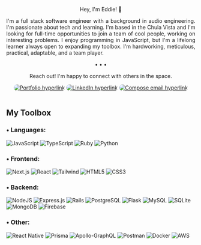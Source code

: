 <p align='center'>Hey, I'm Eddie! 👋</p>
<p align='justify'>
    I'm a full stack software engineer with a background in audio engineering. I'm passionate about tech and learning. I'm based in the Chula Vista and I'm looking for full-time opportunities to join a team of cool people, working on interesting problems. I enjoy programming in JavaScript, but I'm a lifelong learner always open to expanding my toolbox. I'm hardworking, meticulous, practical, adaptable, and a team player. 
</p>    
<p align='center'>• • •</p> 
<p align='center'>Reach out! I'm happy to connect with others in the space.</p>
<div align='center'> 
    <a href='https://eduardogomez.dev'> <img src='https://img.shields.io/badge/portfolio-5C2D91?style=for-the-badge' alt='Portfolio hyperlink' style="border-radius: 50px"/></a>
    <a href='https://www.linkedin.com/in/gomezee/'><img src='https://img.shields.io/badge/linkedin-%230077B5.svg?style=for-the-badge&logo=linkedin&logoColor=white' alt='LinkedIn hyperlink' style="border-radius: 50px"/></a>
    <a href='mailto:eddieegomez4@gmail.com'><img src='https://img.shields.io/badge/gmail-%23EA4335.svg?style=for-the-badge&logo=gmail&logoColor=white' alt='Compose email hyperlink' style="border-radius: 50px"/></a>
</div>

<br>

<h2>My Toolbox</h2>

<h3>• Languages:</h3>

![JavaScript](https://img.shields.io/badge/JavaScript-323330?style=for-the-badge&logo=javascript&logoColor=F7DF1E)
![TypeScript](https://img.shields.io/badge/TypeScript-007ACC?style=for-the-badge&logo=typescript&logoColor=white)
![Ruby](https://img.shields.io/badge/ruby-%23CC342D.svg?style=for-the-badge&logo=ruby&logoColor=white)
![Python](https://img.shields.io/badge/Python-FFD43B?style=for-the-badge&logo=python&logoColor=blue)


<h3>• Frontend:</h3>

![Next.js](https://img.shields.io/badge/next.js-000000?style=for-the-badge&logo=nextdotjs&logoColor=white)
![React](https://img.shields.io/badge/React-20232A?style=for-the-badge&logo=react&logoColor=61DAFB)
![Tailwind](https://img.shields.io/badge/Tailwind_CSS-38B2AC?style=for-the-badge&logo=tailwind-css&logoColor=white)
![HTML5](https://img.shields.io/badge/html5-%23E34F26.svg?style=for-the-badge&logo=html5&logoColor=white)
![CSS3](https://img.shields.io/badge/css3-%231572B6.svg?style=for-the-badge&logo=css3&logoColor=white)




<h3>• Backend:</h3>

![NodeJS](	https://img.shields.io/badge/Node.js-43853D?style=for-the-badge&logo=node.js&logoColor=white)
![Express.js](https://img.shields.io/badge/express.js-%23404d59.svg?style=for-the-badge&logo=express&logoColor=%2361DAFB)
![Rails](https://img.shields.io/badge/Ruby_on_Rails-CC0000?style=for-the-badge&logo=ruby-on-rails&logoColor=white)
![PostgreSQL](https://img.shields.io/badge/PostgreSQL-316192?style=for-the-badge&logo=postgresql&logoColor=white)
![Flask](https://img.shields.io/badge/flask-%23000.svg?style=for-the-badge&logo=flask&logoColor=white)
![MySQL](https://img.shields.io/badge/mysql-%231572B6.svg?style=for-the-badge&logo=mysql&logoColor=orange)
![SQLite](https://img.shields.io/badge/SQLite-07405E?style=for-the-badge&logo=sqlite&logoColor=white)
![MongoDB](https://img.shields.io/badge/MongoDB-4EA94B?style=for-the-badge&logo=mongodb&logoColor=white)
![Firebase](https://img.shields.io/badge/Firebase-039BE5?style=for-the-badge&logo=Firebase&logoColor=yellow)

<h3>• Other:</h3>

![React Native](https://img.shields.io/badge/react_native-%2320232a.svg?style=for-the-badge&logo=react&logoColor=%2361DAFB)
![Prisma](https://img.shields.io/badge/Prisma-3982CE?style=for-the-badge&logo=Prisma&logoColor=white)
![Apollo-GraphQL](https://img.shields.io/badge/-ApolloGraphQL-311C87?style=for-the-badge&logo=apollo-graphql)
![Postman](https://img.shields.io/badge/Postman-FF6C37?style=for-the-badge&logo=postman&logoColor=white)
![Docker](https://img.shields.io/badge/docker-%230db7ed.svg?style=for-the-badge&logo=docker&logoColor=white)
![AWS](https://img.shields.io/badge/AWS-%23FF9900.svg?style=for-the-badge&logo=amazon-aws&logoColor=white)

